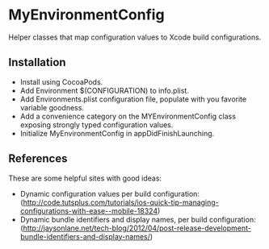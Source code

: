 MyEnvironmentConfig
===================

Helper classes that map configuration values to Xcode build configurations. 

## Installation

- Install using CocoaPods.
- Add Environment $(CONFIGURATION) to info.plist.
- Add Environments.plist configuration file, populate with you favorite variable goodness.
- Add a convenience category on the MYEnvironmentConfig class exposing strongly typed configuration values.
- Initialize MyEnvironmentConfig in appDidFinishLaunching.

## References 

These are some helpful sites with good ideas:

- Dynamic configuration values per build configuration: (http://code.tutsplus.com/tutorials/ios-quick-tip-managing-configurations-with-ease--mobile-18324)
- Dynamic bundle identifiers and display names, per build configuration: (http://jaysonlane.net/tech-blog/2012/04/post-release-development-bundle-identifiers-and-display-names/)
